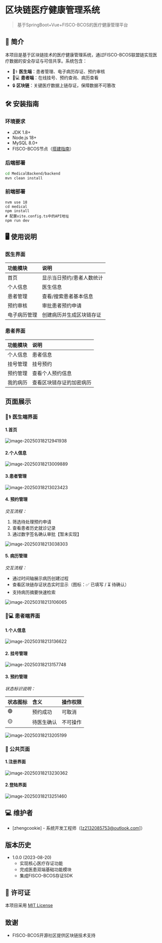 # **区块链医疗健康管理系统**

> 基于SpringBoot+Vue+FISCO-BCOS的医疗健康管理平台

## 🌟 简介
本项目是基于区块链技术的医疗健康管理系统，通过FISCO-BCOS联盟链实现医疗数据的安全存证与可信共享。系统包含：
- 👨⚕️ **医生端**：患者管理、电子病历存证、预约审核
- 👨💻 **患者端**：在线挂号、预约查询、病历查看
- 🔒 **区块链**：关键医疗数据上链存证，保障数据不可篡改

## 🛠️ 安装指南

### 环境要求
- JDK 1.8+
- Node.js 18+
- MySQL 8.0+
- FISCO-BCOS节点（[搭建指南](https://fisco-bcos-documentation.readthedocs.io/)）

### 后端部署
```bash
cd MedicalBackend/backend
mvn clean install
```

### 前端部署

```
nvm use 18
cd medical
npm install
# 配置vite.config.ts中的API地址
npm run dev
```

## 🖥️ 使用说明

### 医生界面

| 功能模块     | 说明                      |
| :----------- | :------------------------ |
| 首页         | 显示当日预约/患者人数统计 |
| 个人信息     | 医生信息                  |
| 患者管理     | 查看/搜索患者基本信息     |
| 预约审核     | 审批患者预约申请          |
| 电子病历管理 | 创建病历并生成区块链存证  |

### 患者界面

| 功能模块 | 说明                     |
| :------- | :----------------------- |
| 个人信息 | 患者信息                 |
| 挂号管理 | 挂号预约                 |
| 预约管理 | 查看个人预约信息         |
| 我的病历 | 查看区块链存证的加密病历 |

## 页面展示

### 👨⚕️ 医生端界面

#### 1.首页

![image-20250318212941938](README.assets/image-20250318212941938-17423074482414.png)

#### 2.个人信息

![image-20250318213009889](README.assets/image-20250318213009889-17423074482426.png)

#### 3.患者管理

![image-20250318213023423](README.assets/image-20250318213023423-17423074482425.png)

#### 4. 预约管理

*交互流程：*

1. 筛选待处理预约申请
2. 查看患者历史就诊记录
3. 通过数字签名确认审批【暂未实现】

![image-20250318213038303](README.assets/image-20250318213038303-17423074482437.png)

#### 5. 病历管理

*交互流程：*

- 通过时间轴展示病历创建过程
- 查看区块链存证状态实时显示（图标：✅ 已填写 / ⏳ 待确认）
- 支持病历摘要快速检索

![image-20250318213106065](README.assets/image-20250318213106065-17423074482438.png)

### 👨💻 患者端界面

#### 1.个人信息

![image-20250318213136622](README.assets/image-20250318213136622-17423074482439.png)

#### 2. 挂号管理

![image-20250318213157748](README.assets/image-20250318213157748-174230744824310.png)

#### 3. 预约管理

*状态标识说明：*

| 状态图标 | 含义       | 操作权限 |
| :------- | :--------- | :------- |
| 🟢        | 预约成功   | 可取消   |
| 🟡        | 待医生确认 | 不可操作 |

![image-20250318213205199](README.assets/image-20250318213205199-174230744824311.png)

### 🔐 公共页面

#### 1.注册界面

![image-20250318213230362](README.assets/image-20250318213230362-174230744824312.png)

#### 2.登陆界面

![image-20250318213251460](README.assets/image-20250318213251460-174230744824313.png)

## 💻 维护者

- [zhengcookie] - 系统开发工程师（[z2132085753@outlook.com]）

##  版本历史

- 1.0.0 (2023-08-20)
  - 实现核心医疗存证功能
  - 完成医患双端基础功能模块
  - 集成FISCO-BCOS存证SDK

## 📄 许可证

本项目采用 [MIT License](LICENSE)

##  致谢

- FISCO-BCOS开源社区提供区块链技术支持
